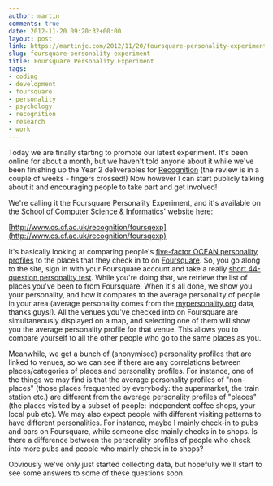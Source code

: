 ```yaml
---
author: martin
comments: true
date: 2012-11-20 09:20:32+00:00
layout: post
link: https://martinjc.com/2012/11/20/foursquare-personality-experiment/
slug: foursquare-personality-experiment
title: Foursquare Personality Experiment
tags:
- coding
- development
- foursquare
- personality
- psychology
- recognition
- research
- work
---
```


Today we are finally starting to promote our latest experiment. It's been online for about a month, but we haven't told anyone about it while we've been finishing up the Year 2 deliverables for [Recognition](http://www.recognition-project.eu/) (the review is in a couple of weeks - fingers crossed!) Now however I can start publicly talking about it and encouraging people to take part and get involved!

We're calling it the Foursquare Personality Experiment, and it's available on the [School of Computer Science & Informatics](http://www.cs.cf.ac.uk/)' website [here](http://www.cs.cf.ac.uk/recognition/foursqexp):

[http://www.cs.cf.ac.uk/recognition/foursqexp](http://www.cs.cf.ac.uk/recognition/foursqexp)

It's basically looking at comparing people's [five-factor OCEAN personality profiles](http://en.wikipedia.org/wiki/OCEAN_model_of_personality) to the places that they check in to on [Foursquare](http://www.foursquare.com). So, you go along to the site, sign in with your Foursquare account and take a really [short 44-question personality test](http://www.ocf.berkeley.edu/~johnlab/bfi.htm). While you're doing that, we retrieve the list of places you've been to from Foursquare. When it's all done, we show you your personality, and how it compares to the average personality of people in your area (average personality comes from the [mypersonality.org](http://mypersonality.org/research/) data, thanks guys!). All the venues you've checked into on Foursquare are simultaneously displayed on a map, and selecting one of them will show you the average personality profile for that venue. This allows you to compare yourself to all the other people who go to the same places as you.

Meanwhile, we get a bunch of (anonymised) personality profiles that are linked to venues, so we can see if there are any correlations between places/categories of places and personality profiles. For instance, one of the things we may find is that the average personality profiles of "non-places" (those places frequented by everybody: the supermarket, the train station etc.) are different from the average personality profiles of "places" (the places visited by a subset of people: independent coffee shops, your local pub etc). We may also expect people with different visiting patterns to have different personalities. For instance, maybe I mainly check-in to pubs and bars on Foursquare, while someone else mainly checks in to shops. Is there a difference between the personality profiles of people who check into more pubs and people who mainly check in to shops?

Obviously we've only just started collecting data, but hopefully we'll start to see some answers to some of these questions soon.
